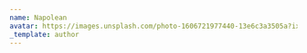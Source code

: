 ```yaml
---
name: Napolean
avatar: https://images.unsplash.com/photo-1606721977440-13e6c3a3505a?ixid=MXwxMjA3fDB8MHxwaG90by1wYWdlfHx8fGVufDB8fHw%3D&ixlib=rb-1.2.1&auto=format&fit=crop&w=344&q=80
_template: author
---
```

